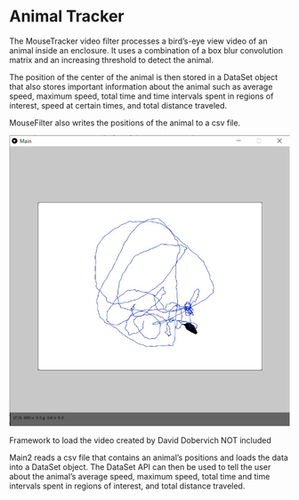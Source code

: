 # Animal Tracker
The MouseTracker video filter processes a bird’s-eye view video of an animal inside an enclosure. It uses a combination of a box blur convolution matrix and an increasing threshold to detect the animal.

The position of the center of the animal is then stored in a DataSet object that also stores important information about the animal such as average speed, maximum speed, total time and time intervals spent in regions of interest, speed at certain times, and total distance traveled.

MouseFilter also writes the positions of the animal to a csv file.

![Image of Mouse Filter](AnimalTrackerDemo2.jpg)

Framework to load the video created by David Dobervich NOT included

Main2 reads a csv file that contains an animal’s positions and loads the data into a DataSet object. The DataSet API can then be used to tell the user about the animal’s average speed, maximum speed, total time and time intervals spent in regions of interest, and total distance traveled.
